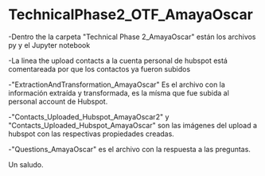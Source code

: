 # TechnicalPhase2_OTF_AmayaOscar

-Dentro the la carpeta "Technical Phase 2_AmayaOscar" están los archivos py y el Jupyter notebook

-La linea the upload contacts a la cuenta personal de hubspot está comentareada por que los contactos ya fueron subidos

-"ExtractionAndTransformation_AmayaOscar" Es el archivo con la información extraída y transformada, es la mísma que fue subida al personal account de Hubspot.

-"Contacts_Uploaded_Hubspot_AmayaOscar2" y "Contacts_Uploaded_Hubspot_AmayaOscar" son las imágenes del upload a hubspot con las respectivas propiedades creadas.

-"Questions_AmayaOscar" es el archivo con la respuesta a las preguntas.

Un saludo.
